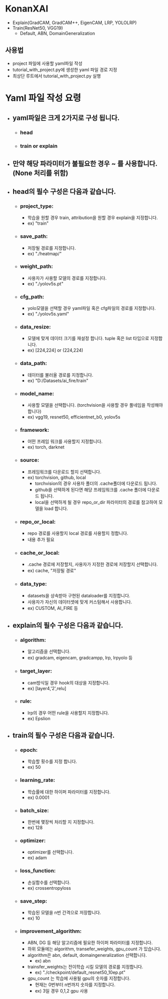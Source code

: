 # KonanXAI
- Explain(GradCAM, GradCAM++, EigenCAM, LRP, YOLOLRP)
- Train(ResNet50, VGG19)
  - Default, ABN, DomainGeneralization
## 사용법
- project 파일에 사용할 yaml파일 작성
- tutorial_with_project.py에 생성한 yaml 파일 경로 지정
- 최상단 루트에서 tutorial_with_project.py 실행
 
# Yaml 파일 작성 요령
- ## yaml파일은 크게 2가지로 구성 됩니다.
  - ### head
  - ### train or explain
- ## 만약 해당 파라미터가 불필요한 경우 ~ 를 사용합니다.(None 처리를 위함)

- ## head의 필수 구성은 다음과 같습니다.
    - ### project_type:
        - 학습을 원할 경우 train, attribution을 원할 경우 explain을 지정합니다.
        - ex) "train"
    - ### save_path: 
        - 저장될 경로를 지정합니다.
        - ex) "./heatmap/"
    - ### weight_path: 
        - 사용자가 사용할 모델의 경로를 지정합니다.
        - ex) "./yolov5s.pt"
    - ### cfg_path:
        - yolo모델을 선택할 경우 yaml파일 혹은 cfg파일의 경로를 지정합니다.
        - ex) "./yolov5s.yaml"
    - ### data_resize: 
        - 모델에 맞게 데이터 크기를 재설정 합니다. tuple 혹은 list 타입으로 지정합니다.
        - ex) [224,224] or (224,224)
    - ### data_path:
        - 데이터를 불러올 경로를 지정합니다.
        - ex) "D:/Datasets/ai_fire/train"
    - ### model_name:
        - 사용할 모델을 선택합니다. (torchvision을 사용할 경우 풀네임을 작성해야 합니다)
        - ex) vgg19, resnet50, efficientnet_b0, yolov5s
    - ### framework:
        - 어떤 프레임 워크를 사용할지 지정합니다.
        - ex) torch, darknet
    - ### source:
        - 프레임워크를 다운로드 할지 선택합니다.
        - ex) torchvision, github, local
            - torchvision의 경우 사용자 폴더의 .cache폴더에 다운로드 됩니다.
            - github을 선택하게 된다면 해당 프레임워크를 .cache 폴더에 다운로드 됩니다.
            - local을 선택하게 될 경우 repo_or_dir 파라미터의 경로를 참고하여 모델을 load 합니다.
    - ### repo_or_local:
        - repo 경로를 사용할지 local 경로를 사용할지 정합니다.
        - 내용 추가 필요
    - ### cache_or_local:
        - .cache 경로에 저장할지, 사용자가 지정한 경로에 저장할지 선택합니다.
        - ex) cache, "저장될 경로"
    - ### data_type:
        - datasets을 상속받아 구현된 dataloader를 지정합니다.
        - 사용자가 자신의 데이터셋에 맞게 커스텀해서 사용합니다.
        - ex) CUSTOM, AI_FIRE 등

- ## explain의 필수 구성은 다음과 같습니다.
    -  ### algorithm:
        - 알고리즘을 선택합니다. 
        - ex) gradcam, eigencam, gradcampp, lrp, lrpyolo 등
    - ### target_layer:
        - cam방식일 경우 hook의 대상을 지정합니다.
        - ex) [layer4,'2',relu]
    - ### rule:
        - lrp의 경우 어떤 rule을 사용할지 지정합니다.
        - ex) Epslion

- ## train의 필수 구성은 다음과 같습니다.
    - ### epoch:
        - 학습할 횟수를 지정 합니다.
        - ex) 50
    - ### learning_rate:
        - 학습률에 대한 하이퍼 파라미터를 지정합니다.
        - ex) 0.0001
    - ### batch_size:
        - 한번에 몇장씩 처리할 지 지정합니다.
        - ex) 128
    - ### optimizer:
        - optimizer를 선택합니다.
        - ex) adam
    - ### loss_function:
        - 손실함수를 선택합니다.
        - ex) crossentropyloss
    - ### save_step:
        - 학습된 모델을 n번 간격으로 저장합니다.
        - ex) 10
    - ### improvement_algorithm:
        - ABN, DG 등 해당 알고리즘에 필요한 하이퍼 파라미터를 지정합니다.
        - 하위 모듈에는 algorithm, transefer_weights, gpu_count 가 있습니다.
        - algorithm은 abn, default, domaingeneralization 선택합니다.
            - ex) abn
        - trainsfer_weights는 전이학습 시킬 모델의 경로를 지정합니다.
            - ex) "./checkpoint/default_resnet50_10ep.pt"
        - gpu_count 는 학습에 사용될 gpu의 숫자를 지정합니다.
            - 현재는 0번부터 n번까지 숫자를 지정합니다.
            - ex) 3일 경우 0,1,2 gpu 사용


